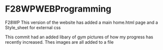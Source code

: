 # F28WPWEBProgramming
 F28WP
This version of the website has added a main home.html page and a Style_sheet for external css 



This commit had an added libary of gym pictures of how my progress has recently increased. Thes images are all added to a file
